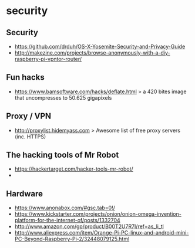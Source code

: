# security

## Security
- https://github.com/drduh/OS-X-Yosemite-Security-and-Privacy-Guide
- http://makezine.com/projects/browse-anonymously-with-a-diy-raspberry-pi-vpntor-router/

## Fun hacks
- https://www.bamsoftware.com/hacks/deflate.html > a 420 bites image that uncompresses to 50.625 gigapixels

## Proxy / VPN
- http://proxylist.hidemyass.com > Awesome list of free proxy servers (inc. HTTPS)

## The hacking tools of Mr Robot
- https://hackertarget.com/hacker-tools-mr-robot/
- 
## Hardware
- https://www.anonabox.com/#gsc.tab=0!/
- https://www.kickstarter.com/projects/onion/onion-omega-invention-platform-for-the-internet-of/posts/1332704
- http://www.amazon.com/gp/product/B00T2U7R7I/ref=as_li_tl
- http://www.aliexpress.com/item/Orange-Pi-PC-linux-and-android-mini-PC-Beyond-Raspberry-Pi-2/32448079125.html
